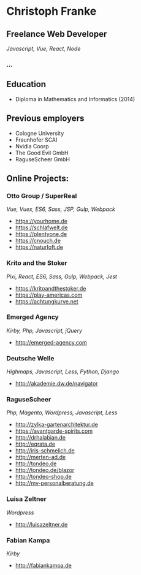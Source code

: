 # Christoph Franke


## Freelance Web Developer
*Javascript, Vue, React, Node*
### <a class="liame">...</a>

## Education

- Diploma in Mathematics and Informatics (2014)

## Previous employers
- Cologne University
- Fraunhofer SCAI
- Nvidia Coorp
- The Good Evil GmbH
- RaguseScheer GmbH

## Online Projects:

### Otto Group / SuperReal
*Vue, Vuex, ES6, Sass, JSP, Gulp, Webpack*

- <https://yourhome.de>
- <https://schlafwelt.de>
- <https://plentyone.de>
- <https://cnouch.de>
- <https://naturloft.de>

### Krito and the Stoker
*Pixi, React, ES6, Sass, Gulp, Webpack, Jest*

- <https://kritoandthestoker.de>
- <https://play-americas.com>
- <https://achtungkurve.net>

### Emerged Agency
*Kirby, Php, Javascript, jQuery*

- <http://emerged-agency.com>

### Deutsche Welle
*Highmaps, Javascript, Less, Python, Django*

- <http://akademie.dw.de/navigator>

### RaguseScheer
*Php, Magento, Wordpress, Javascript, Less*

- <http://zylka-gartenarchitektur.de>
- <https://avantgarde-spirits.com>
- <http://drhalabian.de>
- <http://eqrata.de>
- <http://iris-schmelich.de>
- <http://merten-ad.de>
- <http://tondeo.de>
- <http://tondeo.de/blazor>
- <http://tondeo-shop.de>
- <http://mv-personalberatung.de>

### Luisa Zeltner
*Wordpress*
- <http://luisazeltner.de>

### Fabian Kampa
*Kirby*
- <http://fabiankampa.de>
